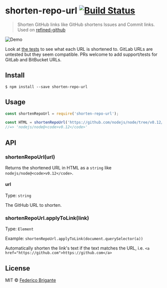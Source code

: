 # shorten-repo-url [![Build Status](https://travis-ci.org/bfred-it/shorten-repo-url.svg?branch=master)](https://travis-ci.org/bfred-it/shorten-repo-url)

> Shorten GitHub links like GitHub shortens Issues and Commit links. Used on [refined-github](https://github.com/sindresorhus/refined-github)

![Demo](https://user-images.githubusercontent.com/1402241/27252232-8fdf8ed0-538b-11e7-8f19-12d317c9cd32.png)

Look at [the tests](https://github.com/bfred-it/shorten-repo-url/blob/master/test.js) to see what each URL is shortened to. GitLab URLs are untested but they seem compatible. PRs welcome to add support/tests for GitLab and BitBucket URLs.


## Install

```
$ npm install --save shorten-repo-url
```


## Usage

```js
const shortenRepoUrl = require('shorten-repo-url');

const HTML = shortenRepoUrl('https://github.com/nodejs/node/tree/v0.12/doc');
//=> 'nodejs/node@<code>v0.12</code>'
```


## API

### shortenRepoUrl(url)

Returns the shortened URL in HTML as a `string` like `nodejs/node@<code>v0.12</code>`.

#### url

Type: `string`

The GitHub URL to shorten.

### shortenRepoUrl.applyToLink(link)

Type: `Element`

Example: `shortenRepoUrl.applyToLink(document.querySelector(a))`

Automatically shorten the link's text if the text matches the URL, i.e. `<a href="https://github.com">https://github.com</a>`


## License

MIT © [Federico Brigante](http://twitter.com/bfred_it)

